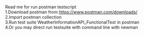 Read me for run postman testscript  
1.Download postman from https://www.postman.com/downloads/  
2.Import postman collection  
3.Run test suite WeatherInformationAPI_FunctionalTest in postman  
4.Or you may direct run testsuite with command line with newman  